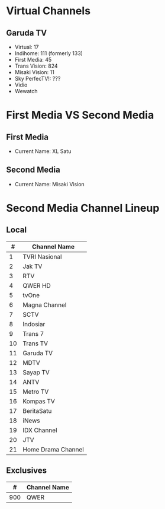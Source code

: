 # Virtual Channels
## Garuda TV
* Virtual: 17
* Indihome: 111 (formerly 133)
* First Media: 45
* Trans Vision: 824
* Misaki Vision: 11
* Sky PerfecTV!: ???
* Vidio
* Wewatch
# First Media VS Second Media
## First Media
* Current Name: XL Satu
## Second Media
* Current Name: Misaki Vision
# Second Media Channel Lineup
## Local
\# | Channel Name
-- | --
1 | TVRI Nasional
2 | Jak TV
3 | RTV
4 | QWER HD
5 | tvOne
6 | Magna Channel
7 | SCTV
8 | Indosiar
9 | Trans 7
10 | Trans TV
11 | Garuda TV
12 | MDTV
13 | Sayap TV
14 | ANTV
15 | Metro TV
16 | Kompas TV
17 | BeritaSatu
18 | iNews
19 | IDX Channel
20 | JTV
21 | Home Drama Channel
## Exclusives
\# | Channel Name
-- | --
900 | QWER
